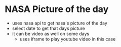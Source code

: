 # NASA Picture of the day

- uses nasa api to get nasa's	picture of the day
- select date to get that days picture
- it can be video as well on some days
  - uses iframe to play youtube video in this case
